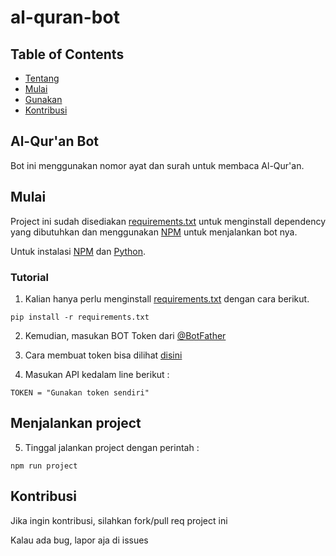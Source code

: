 # al-quran-bot

## Table of Contents

- [Tentang](#tentang)
- [Mulai](#mulai)
- [Gunakan](#usage)
- [Kontribusi](#kontribusi)

## Al-Qur'an Bot <a name = "tentang"></a>

Bot ini menggunakan nomor ayat dan surah untuk membaca Al-Qur'an.

## Mulai <a name = "mulai"></a>

Project ini sudah disediakan [requirements.txt](requirements.txt) untuk menginstall dependency yang dibutuhkan dan menggunakan [NPM](package.json) untuk menjalankan bot nya.

Untuk instalasi [NPM](https://nodejs.org/en/download) dan [Python](https://www.python.org/downloads/).


### Tutorial

1. Kalian hanya perlu menginstall [requirements.txt](requirements.txt) dengan cara berikut.

```
pip install -r requirements.txt
```

2. Kemudian, masukan BOT Token dari [@BotFather](https://telegram.me/BotFather)

3. Cara membuat token bisa dilihat [disini](https://netmonk.id/help/articles/%5Bnm-alerting-4%5Dbagaimana-cara-membuat-bot-telegram-dan-mendapatkan-bot-token?version=v5)

4. Masukan API kedalam line berikut :

```
TOKEN = "Gunakan token sendiri"
```

## Menjalankan project <a name = "usage"></a>

5. Tinggal jalankan project dengan perintah :

```
npm run project
```

## Kontribusi <a name = "kontribusi"></a>

Jika ingin kontribusi, silahkan fork/pull req project ini 

Kalau ada bug, lapor aja di issues
